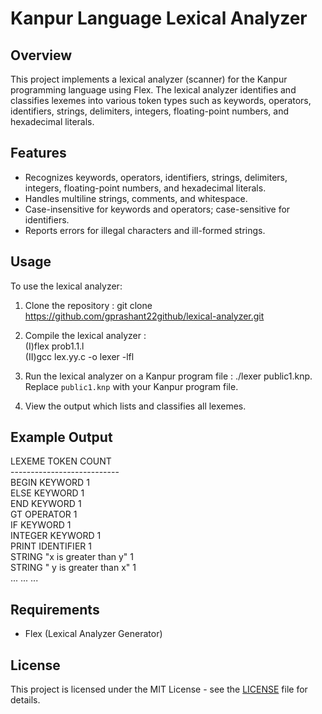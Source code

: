 # Kanpur Language Lexical Analyzer

## Overview
This project implements a lexical analyzer (scanner) for the Kanpur programming language using Flex. The lexical analyzer identifies and classifies lexemes into various token types such as keywords, operators, identifiers, strings, delimiters, integers, floating-point numbers, and hexadecimal literals.

## Features
- Recognizes keywords, operators, identifiers, strings, delimiters, integers, floating-point numbers, and hexadecimal literals.
- Handles multiline strings, comments, and whitespace.
- Case-insensitive for keywords and operators; case-sensitive for identifiers.
- Reports errors for illegal characters and ill-formed strings.

## Usage
To use the lexical analyzer:
1. Clone the repository :
git clone https://github.com/gprashant22github/lexical-analyzer.git
2. Compile the lexical analyzer : <br>
    (I)flex prob1.1.l <br>
    (II)gcc lex.yy.c -o lexer -lfl

3. Run the lexical analyzer on a Kanpur program file :
./lexer public1.knp.
Replace `public1.knp` with your Kanpur program file.

4. View the output which lists and classifies all lexemes.

## Example Output

LEXEME    TOKEN       COUNT <br>
--------------------------- <br>
BEGIN     KEYWORD     1 <br>
ELSE      KEYWORD     1 <br>
END       KEYWORD     1 <br>
GT        OPERATOR    1 <br>
IF        KEYWORD     1 <br>
INTEGER   KEYWORD     1 <br>
PRINT     IDENTIFIER  1 <br>
STRING    "x is greater than y"  1 <br>
STRING    " y is greater than x"  1 <br>
...       ...         ... <br>



## Requirements
- Flex (Lexical Analyzer Generator)

## License
This project is licensed under the MIT License - see the [LICENSE](LICENSE) file for details.
